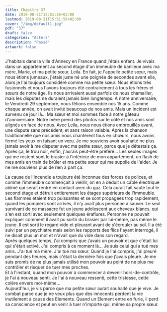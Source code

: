 ```yaml
---
title: Chapitre 37
date: 2019-08-21T15:51:56+02:00
lastmod: 2019-08-21T15:51:56+02:00
cover: "/img/default1.jpg"
pdf: "37"
draft: false
categories: "Acte-2"
description: "Passé"
artwork: false
---
```


J'habitais dans la ville d'Annecy en France quand j'étais enfant. Je vivais dans un appartement au second étage d'un immeuble de banlieue avec ma mère, Marie, et ma petite sœur, Leila. En fait, je l'appelle petite sœur, mais nous étions jumeaux, j'étais juste né une poignée de secondes avant elle, alors je l'ai toujours considéré comme ma petite sœur. Nous étions très fusionnels et nous l'avons toujours été contrairement à tous les frères et sœurs de notre âge. Ils nous arrivaient aussi parfois de nous chamailler, mais les disputes ne duraient jamais bien longtemps. A notre anniversaire, le Vendredi 29 septembre, nous fêtions ensemble nos 15 ans. Comme chaque année, on avait invité beaucoup de nos amis. Mais un incident est survenu ce jour là... Ma sœur et moi sommes face à notre gâteau d'anniversaire. Notre mère prend des photos sur le côté et nos amis sont alignés en face de nous. Avec Leila, nous nous étions embrouillés avant, une dispute sans précédent, et sans raison valable. Après la chanson traditionnelle que nos amis nous chantèrent tous en chœurs, nous avons fermé les yeux en faisant un vœu. Je me souviens avoir souhaité ne plus jamais avoir à me disputer avec ma petite sœur, parce que je détestais ça. Après ça, le trou noir, enfin, j'aurais peut-être préféré... Les seules images qui me restent sont le brasier à l'intérieur de mon appartement, un flash de mes amis en train de brûler et ma petite sœur qui me supplie de l'aider. Je ne me souviens plus de rien à part ça.   
   
La cause de l'incendie a toujours été inconnue des forces de polices, et comme l'immeuble commençait à vieillir, on en a déduit un câble électrique abîmé qui serait rentré en contact avec du gaz. Cela aurait fait sauté tout le second étage et détruit entièrement les étages supérieurs de l'immeuble. Les flammes étaient trop puissantes et se sont propagées trop rapidement, quand les pompiers sont arrivés, il n'y avait plus personne à sauver. Le seul survivant de ce massacre fut un jeune adolescent aux cheveux blancs, qui s'en est sorti avec seulement quelques éraflures. Personne ne pouvait expliquer comment il avait pu sortir du brasier par lui-même, pas même le jeune. Il est sorti le regard vide et pleurant avant de s'écrouler au sol. Il a été suivi par un psychiatre mais selon les rapports des flics l'ayant interrogé, il ne disait plus un mot et n'avait que du vide dans son regard.    
Après quelques temps, j'ai compris que j'avais un pouvoir et que c'était lui qui s'était activé. J'ai compris à ce moment là... Je suis celui qui a tué mes amis. J'ai tué ma mère. J'ai tué ma sœur. Quand je l'ai compris, j'ai pleuré pendant des heures, mais c'était la dernière fois que j'avais pleuré. Je me suis promis de ne plus jamais utilisé mon pouvoir au point de ne plus me contrôler et risquer de tuer mes proches.   
Et à l'instant, quand mon pouvoir à commencer à devenir hors-de-contrôle, je l'ai à nouveau senti. Je l'ai à nouveau ressenti, cette tristesse, cette colère envers moi-même...   
Aujourd'hui, je vis parce que ma petite sœur aurait souhaité que je vive. Je combat parce que je ne veux plus que des innocents perdent la vie inutilement à cause des Elements. Quand un Element entre en furie, il perd sa conscience et peut en venir à tuer n'importe qui, même sa propre sœur. 
